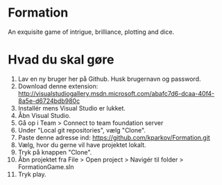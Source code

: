 Formation
=========

An exquisite game of intrigue, brilliance, plotting and dice.

Hvad du skal gøre
=================

1. Lav en ny bruger her på Github. Husk brugernavn og password.
2. Download denne extension: http://visualstudiogallery.msdn.microsoft.com/abafc7d6-dcaa-40f4-8a5e-d6724bdb980c
3. Installér mens Visual Studio er lukket.
4. Åbn Visual Studio.
5. Gå op i Team > Connect to team foundation server
6. Under "Local git repositories", vælg "Clone".
7. Paste denne adresse ind: https://github.com/kparkov/Formation.git
8. Vælg, hvor du gerne vil have projektet lokalt.
9. Tryk på knappen "Clone".
10. Åbn projektet fra File > Open project > Navigér til folder > FormationGame.sln
11. Tryk play.
